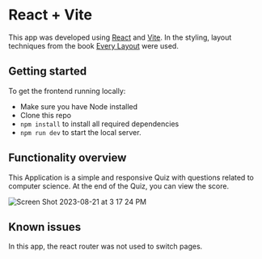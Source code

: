 # React + Vite

This app was developed using [React](https://react.dev/) and [Vite](https://vitejs.dev/guide/). In the styling, layout techniques from the book [Every Layout](https://every-layout.dev/) were used.

## Getting started

To get the frontend running locally:

- Make sure you have Node installed
- Clone this repo
- `npm install` to install all required dependencies
- `npm run dev` to start the local server.

## Functionality overview

This Application is a simple and responsive Quiz with questions related to computer science.
At the end of the Quiz, you can view the score.


![Screen Shot 2023-08-21 at 3 17 24 PM](https://github.com/thaislst/Desafio-tecnico-front-end/assets/89035755/fb6d5b24-c66a-4217-843a-81747864eff4)


## Known issues
In this app, the react router was not used to switch pages.

